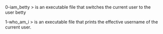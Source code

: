 0-iam_betty > is an executable file that switches the current user to the user betty

1-who_am_i > is an executable file that prints the effective username of the current user.
